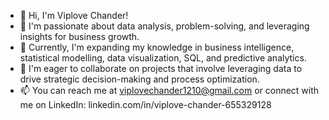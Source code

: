 - 👋 Hi, I'm Viplove Chander!
- 👀 I'm passionate about data analysis, problem-solving, and leveraging insights for business growth.
- 🌱 Currently, I'm expanding my knowledge in business intelligence, statistical modelling, data visualization, SQL, and predictive analytics.
- 💞️ I'm eager to collaborate on projects that involve leveraging data to drive strategic decision-making and process optimization.
- 📫 You can reach me at viplovechander1210@gmail.com or connect with me on LinkedIn: linkedin.com/in/viplove-chander-655329128


